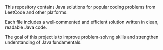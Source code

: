 This repository contains Java solutions for popular coding problems from LeetCode and other platforms.

Each file includes a well-commented and efficient solution written in clean, readable Java code.

The goal of this project is to improve problem-solving skills and strengthen understanding of Java fundamentals.
